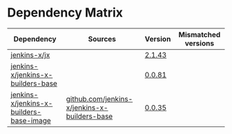 # Dependency Matrix

Dependency | Sources | Version | Mismatched versions
---------- | ------- | ------- | -------------------
[jenkins-x/jx](https://github.com/jenkins-x/jx) |  | [2.1.43](https://github.com/jenkins-x/jx/releases/tag/v2.1.43) | 
[jenkins-x/jenkins-x-builders-base](https://github.com/jenkins-x/jenkins-x-builders-base) |  | [0.0.81](https://github.com/jenkins-x/jenkins-x-builders-base/releases/tag/v0.0.81) | 
[jenkins-x/jenkins-x-builders-base-image](https://github.com/jenkins-x/jenkins-x-builders-base-image) | [github.com/jenkins-x/jenkins-x-builders-base](https://github.com/jenkins-x/jenkins-x-builders-base) | [0.0.35]() | 
